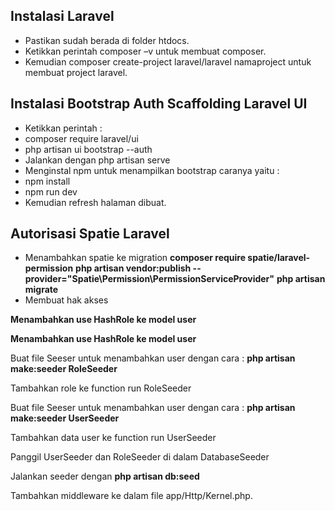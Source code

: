 ## Instalasi Laravel

- Pastikan sudah berada di folder htdocs.
- Ketikkan perintah composer –v untuk membuat composer.
- Kemudian composer create-project laravel/laravel namaproject untuk membuat project laravel.


## Instalasi Bootstrap Auth Scaffolding Laravel UI

- Ketikkan perintah  :
- composer require laravel/ui
- php artisan ui bootstrap --auth
- Jalankan dengan php artisan serve 	
- Menginstal npm untuk menampilkan bootstrap caranya yaitu :
- npm install
- npm run dev
- Kemudian refresh halaman dibuat. 

## Autorisasi Spatie Laravel

- Menambahkan spatie ke migration</b>
<b>composer require spatie/laravel-permission</b>
<b>php artisan vendor:publish --provider="Spatie\Permission\PermissionServiceProvider"</b>
<b>php artisan migrate</b>
- Membuat hak akses
<p><b>Menambahkan use HashRole ke model user</b></p>
<p><b>Menambahkan use HashRole ke model user</b></p>
<p>Buat file Seeser untuk menambahkan user dengan cara :
<b>php artisan make:seeder RoleSeeder</b></p>
<p>Tambahkan role ke function run RoleSeeder</p>
<p>Buat file Seeser untuk menambahkan user dengan cara :
<b>php artisan make:seeder UserSeeder</b></p>
<p>Tambahkan data user ke function run UserSeeder</p>
<p>Panggil UserSeeder dan RoleSeeder di dalam DatabaseSeeder</p>
<p>Jalankan seeder dengan <b>php artisan db:seed</b></p>
<p>Tambahkan middleware ke dalam file app/Http/Kernel.php.<p>





